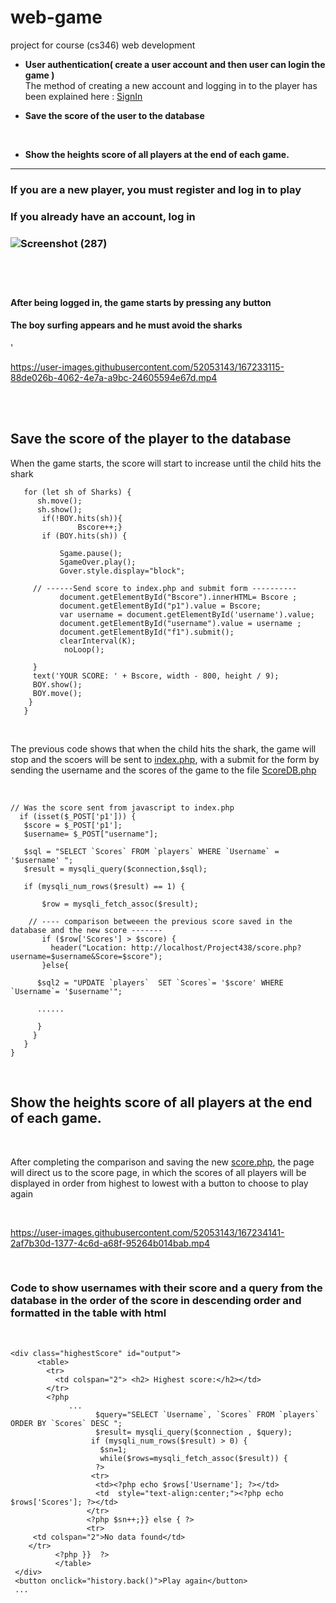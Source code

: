 # web-game
project for course (cs346) web development
* **User authentication( create a user account and then user can login the game )**<br>
The method of creating a new account and logging in to the player has been explained here : [SignIn](https://github.com/rahaf-fahad/web-game/tree/main/SignIn) <br>

* **Save the score of the user to the database** <br>
<br>

* **Show the heights score of all players at the end  of each game.** <br>
<hr>
<h3> If you are a new player, you must register and log in to play <h3>
<h3> If you already have an account, log in <h3>
   
   ![Screenshot (287)](https://user-images.githubusercontent.com/96161183/167268802-f9845623-0078-4d56-b114-8559a816987b.png)

<br><br>
<h4>After being logged in, the game starts by pressing any button</h4>
<h4>The boy surfing appears and he must avoid the sharks</h4>'
<br>

   https://user-images.githubusercontent.com/52053143/167233115-88de026b-4062-4e7a-a9bc-24605594e67d.mp4  
   
   <br> <br>
   
   ## Save the score of the player to the database
   
   When the game starts, the score will start to increase until the child hits the shark     <br>
   

    
   

 ```
    for (let sh of Sharks) {
       sh.move();
       sh.show();
        if(!BOY.hits(sh)){
                Bscore++;}
        if (BOY.hits(sh)) {
      
            Sgame.pause();
            SgameOver.play();
            Gover.style.display="block";
      
      // ------Send score to index.php and submit form ----------
            document.getElementById("Bscore").innerHTML= Bscore ;
            document.getElementById("p1").value = Bscore;
            var username = document.getElementById('username').value;
            document.getElementById("username").value = username ;
            document.getElementById("f1").submit();
            clearInterval(K);
             noLoop();

      }
      text('YOUR SCORE: ' + Bscore, width - 800, height / 9);
      BOY.show();
      BOY.move();
     }
    }
```
 
 <br>

  
  The previous code shows that when the child hits the shark, the game will stop and the scoers will be sent to [index.php](https://github.com/rahaf-fahad/web-game/blob/main/Project438/index.php), with a submit for the form by sending the username and the scores of the game to the file [ScoreDB.php](https://github.com/rahaf-fahad/web-game/blob/main/Project438/ScoreDB.php) 

 <br>
 
 ```
 // Was the score sent from javascript to index.php
   if (isset($_POST['p1'])) {
    $score = $_POST['p1'];
    $username= $_POST["username"];
 
    $sql = "SELECT `Scores` FROM `players` WHERE `Username` = '$username' ";
    $result = mysqli_query($connection,$sql);
        
    if (mysqli_num_rows($result) == 1) {

        $row = mysqli_fetch_assoc($result);
        
     // ---- comparison betweeen the previous score saved in the database and the new score -------
        if ($row['Scores'] > $score) {
          header("Location: http://localhost/Project438/score.php?username=$username&Score=$score");
        }else{
           
       $sql2 = "UPDATE `players`  SET `Scores`= '$score' WHERE `Username`= '$username'";
       
       ......
   
       }
      }
    }
 }
 
 ```
 
  <br>


 ## Show the heights score of all players at the end  of each game.
 
  <br>
  
 After completing the comparison and saving the new [score.php](https://github.com/rahaf-fahad/web-game/blob/main/Project438/score.php), the page will direct us to the score page, in which the scores of all players will be displayed in order from highest to lowest with a button to choose to play again <br>
 
 <br> 
 

https://user-images.githubusercontent.com/52053143/167234141-2af7b30d-1377-4c6d-a68f-95264b014bab.mp4

<br>

### Code to show usernames with their score and a query from the database in the order of the score in descending order and formatted in the table with html 

<br>

 ```
<div class="highestScore" id="output">     
       <table>
         <tr> 
           <td colspan="2"> <h2> Highest score:</h2></td>
         </tr>
         <?php  
              ...
                    $query="SELECT `Username`, `Scores` FROM `players` ORDER BY `Scores` DESC "; 
                    $result= mysqli_query($connection , $query);   
                   if (mysqli_num_rows($result) > 0) {
                     $sn=1;
                     while($rows=mysqli_fetch_assoc($result)) {
                    ?>
                   <tr>                
                    <td><?php echo $rows['Username']; ?></td>
                    <td  style="text-align:center;"><?php echo $rows['Scores']; ?></td>
                  </tr>
                  <?php $sn++;}} else { ?>
                  <tr>
      <td colspan="2">No data found</td>
     </tr>
           <?php }}  ?>
           </table>     
  </div>
  <button onclick="history.back()">Play again</button>
  ...
  
  
 ```
